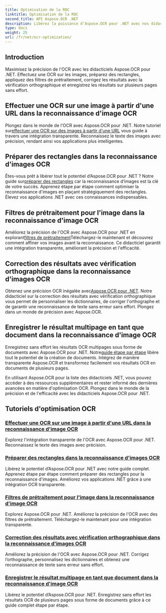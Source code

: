 ```yaml
---
title: Optimisation de la ROC
linktitle: Optimisation de la ROC
second_title: API Aspose.OCR .NET
description: Libérez la puissance d’Aspose.OCR pour .NET avec nos didacticiels complets. Que vous soyez un développeur chevronné ou un débutant, ces guides amélioreront votre jeu OCR.
type: docs
weight: 25
url: /fr/net/ocr-optimization/
---
```

## Introduction

Maximisez la précision de l'OCR avec les didacticiels Aspose.OCR pour .NET. Effectuez une OCR sur les images, préparez des rectangles, appliquez des filtres de prétraitement, corrigez les résultats avec la vérification orthographique et enregistrez les résultats sur plusieurs pages sans effort.


## Effectuer une OCR sur une image à partir d'une URL dans la reconnaissance d'image OCR

 Plongez dans le monde de l'OCR avec Aspose.OCR pour .NET. Notre tutoriel sur[effectuer une OCR sur des images à partir d'une URL](./perform-ocr-on-image-from-url/) vous guide à travers une intégration transparente. Reconnaissez le texte des images avec précision, rendant ainsi vos applications plus intelligentes.

## Préparer des rectangles dans la reconnaissance d'images OCR

 Êtes-vous prêt à libérer tout le potentiel d’Aspose.OCR pour .NET ? Notre guide sur[préparer des rectangles](./prepare-rectangles/) car la reconnaissance d’images est la clé de votre succès. Apprenez étape par étape comment optimiser la reconnaissance d'images en plaçant stratégiquement des rectangles. Élevez vos applications .NET avec ces connaissances indispensables.

## Filtres de prétraitement pour l'image dans la reconnaissance d'image OCR

 Améliorez la précision de l'OCR avec Aspose.OCR pour .NET en explorant[filtres de prétraitement](./preprocessing-filters-for-image/)Téléchargez-le maintenant et découvrez comment affiner vos images avant la reconnaissance. Ce didacticiel garantit une intégration transparente, améliorant la précision et l'efficacité.

## Correction des résultats avec vérification orthographique dans la reconnaissance d'images OCR

 Obtenez une précision OCR inégalée avec[Aspose.OCR pour .NET](./result-correction-with-spell-checking/). Notre didacticiel sur la correction des résultats avec vérification orthographique vous permet de personnaliser les dictionnaires, de corriger l'orthographe et de garantir une reconnaissance de texte sans erreur sans effort. Plongez dans un monde de précision avec Aspose.OCR.

## Enregistrer le résultat multipage en tant que document dans la reconnaissance d'image OCR

 Enregistrez sans effort les résultats OCR multipages sous forme de documents avec Aspose.OCR pour .NET. Notre[guide étape par étape](./save-multipage-result-as-document/) libère tout le potentiel de la création de documents. Intégrez de manière transparente Aspose.OCR et transformez facilement vos résultats OCR en documents de plusieurs pages.

En utilisant Aspose.OCR pour la liste des didacticiels .NET, vous pouvez accéder à des ressources supplémentaires et rester informé des dernières avancées en matière d'optimisation OCR. Plongez dans le monde de la précision et de l'efficacité avec les didacticiels Aspose.OCR pour .NET.
## Tutoriels d'optimisation OCR
### [Effectuer une OCR sur une image à partir d'une URL dans la reconnaissance d'image OCR](./perform-ocr-on-image-from-url/)
Explorez l'intégration transparente de l'OCR avec Aspose.OCR pour .NET. Reconnaissez le texte des images avec précision.
### [Préparer des rectangles dans la reconnaissance d'images OCR](./prepare-rectangles/)
Libérez le potentiel d’Aspose.OCR pour .NET avec notre guide complet. Apprenez étape par étape comment préparer des rectangles pour la reconnaissance d'images. Améliorez vos applications .NET grâce à une intégration OCR transparente.
### [Filtres de prétraitement pour l'image dans la reconnaissance d'image OCR](./preprocessing-filters-for-image/)
Explorez Aspose.OCR pour .NET. Améliorez la précision de l'OCR avec des filtres de prétraitement. Téléchargez-le maintenant pour une intégration transparente.
### [Correction des résultats avec vérification orthographique dans la reconnaissance d'images OCR](./result-correction-with-spell-checking/)
Améliorez la précision de l'OCR avec Aspose.OCR pour .NET. Corrigez l’orthographe, personnalisez les dictionnaires et obtenez une reconnaissance de texte sans erreur sans effort.
### [Enregistrer le résultat multipage en tant que document dans la reconnaissance d'image OCR](./save-multipage-result-as-document/)
Libérez le potentiel d’Aspose.OCR pour .NET. Enregistrez sans effort les résultats OCR de plusieurs pages sous forme de documents grâce à ce guide complet étape par étape.